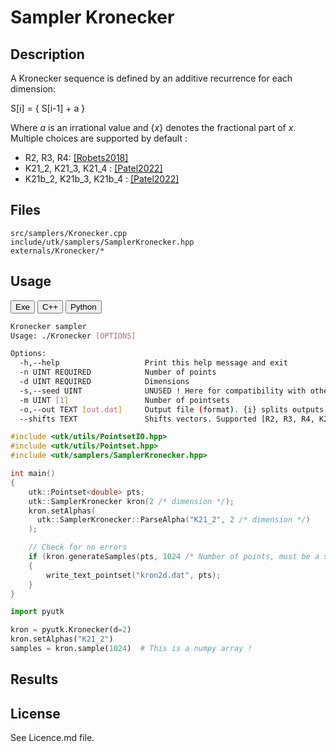 # Sampler Kronecker 

## Description

A Kronecker sequence is defined by an additive recurrence for each dimension:

S[i] = { S[i-1] + a }

Where _a_ is an irrational value and {_x_} denotes the fractional part of _x_. Multiple choices are
supported by default : 

* R2, R3, R4: [[Robets2018]](http://extremelearning.com.au/unreasonable-effectiveness-of-quasirandom-sequences/)
* K21_2, K21_3, K21_4 : [[Patel2022]](https://jcgt.org/published/0011/01/04/)
* K21b_2, K21b_3, K21b_4 : [[Patel2022]](https://jcgt.org/published/0011/01/04/)

## Files

```
src/samplers/Kronecker.cpp  
include/utk/samplers/SamplerKronecker.hpp
externals/Kronecker/*
```

## Usage

<button class="tablink exebutton" onclick="openCode('exe', this)" markdown="1">Exe</button> 
<button class="tablink cppbutton" onclick="openCode('cpp', this)" markdown="1">C++</button> 
<button class="tablink pybutton" onclick="openCode('py', this)" markdown="1">Python</button> 
<br/>
  

<div class="exe tabcontent">

```bash
Kronecker sampler
Usage: ./Kronecker [OPTIONS]

Options:
  -h,--help                   Print this help message and exit
  -n UINT REQUIRED            Number of points
  -d UINT REQUIRED            Dimensions
  -s,--seed UINT              UNUSED ! Here for compatibility with others.
  -m UINT [1]                 Number of pointsets
  -o,--out TEXT [out.dat]     Output file (format). {i} splits outputs in multiple files and token is replaced by index.
  --shifts TEXT               Shifts vectors. Supported [R2, R3, R4, K21_2, K21_3, K21_4, K21b_2, K21b_3, K21b_4, ]

```

</div>

<div class="cpp tabcontent">

```  cpp
#include <utk/utils/PointsetIO.hpp>
#include <utk/utils/Pointset.hpp>
#include <utk/samplers/SamplerKronecker.hpp>

int main()
{
    utk::Pointset<double> pts;
    utk::SamplerKronecker kron(2 /* dimension */);
    kron.setAlphas(
      utk::SamplerKronecker::ParseAlpha("K21_2", 2 /* dimension */)
    );

    // Check for no errors
    if (kron.generateSamples(pts, 1024 /* Number of points, must be a squared */))
    {
        write_text_pointset("kron2d.dat", pts);
    }
}
```  

</div>

<div class="py tabcontent">

``` python
import pyutk

kron = pyutk.Kronecker(d=2)
kron.setAlphas("K21_2")
samples = kron.sample(1024)  # This is a numpy array !
```  

</div>

## Results

<div class="results"></div>
<script>
  window.addEventListener('DOMContentLoaded', function() { show_results(); }); 
</script>

## License

See Licence.md file.